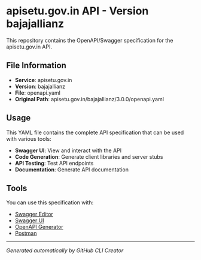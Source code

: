 # apisetu.gov.in API - Version bajajallianz

This repository contains the OpenAPI/Swagger specification for the apisetu.gov.in API.

## File Information

- **Service**: apisetu.gov.in
- **Version**: bajajallianz
- **File**: openapi.yaml
- **Original Path**: apisetu.gov.in/bajajallianz/3.0.0/openapi.yaml

## Usage

This YAML file contains the complete API specification that can be used with various tools:

- **Swagger UI**: View and interact with the API
- **Code Generation**: Generate client libraries and server stubs
- **API Testing**: Test API endpoints
- **Documentation**: Generate API documentation

## Tools

You can use this specification with:

- [Swagger Editor](https://editor.swagger.io/)
- [Swagger UI](https://swagger.io/tools/swagger-ui/)
- [OpenAPI Generator](https://openapi-generator.tech/)
- [Postman](https://www.postman.com/)

---

*Generated automatically by GitHub CLI Creator*
